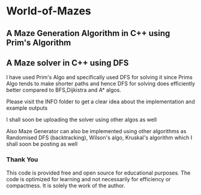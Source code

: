 # World-of-Mazes

## A Maze Generation Algorithm in C++ using Prim's Algorithm

## A Maze solver in C++ using DFS

I have used Prim's Algo and specifically used DFS for solving it since Prims Algo tends to make
shorter paths and hence DFS for solving does efficiently better compared to BFS,Dijkistra and A* algos.

Please visit the INFO folder to get a clear idea about the implementation and example outputs

I shall soon be uploading the solver using other algos as well


Also Maze Generator can also be implemented using other algorithms as Randomised DFS (backtracking), Wilson's algo, Kruskal's algorithm which I shall soon be posting as well

### Thank You


This code is provided free and open source for educational purposes. The code is optimized for learning and not necessarily for efficiency or compactness. It is solely the work of the author.


